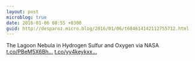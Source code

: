 ```yaml
---
layout: post
microblog: true
date: 2016-01-06 08:55 +0300
guid: http://desparoz.micro.blog/2016/01/06/t684614142112755712.html
---
```

The Lagoon Nebula in Hydrogen Sulfur and Oxygen      via NASA [t.co/PBeM5X6Bh...](https://t.co/PBeM5X6Bho) [t.co/yy4keykxx...](https://t.co/yy4keykxxR)
